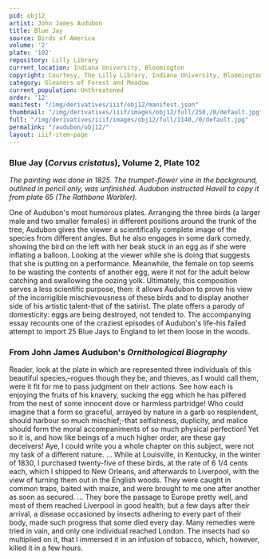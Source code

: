 ```yaml
---
pid: obj12
artist: John James Audubon
title: Blue Jay
source: Birds of America
volume: '2'
plate: '102'
repository: Lilly Library
current_location: Indiana University, Bloomington
copyright: Courtesy, The Lilly Library, Indiana University, Bloomington, Indiana
category: Gleaners of Forest and Meadow
current_population: Unthreatened
order: '12'
manifest: "/img/derivatives/iiif/obj12/manifest.json"
thumbnail: "/img/derivatives/iiif/images/obj12/full/250,/0/default.jpg"
full: "/img/derivatives/iiif/images/obj12/full/1140,/0/default.jpg"
permalink: "/audubon/obj12/"
layout: iiif-item-page
---
```


### Blue Jay (_Corvus cristatus_), Volume 2, Plate 102

_The painting was done in 1825. The trumpet-flower vine in the background, outlined in pencil only, was unfinished. Audubon instructed Havell to copy it from plate 65 (The Rathbone Warbler)._

One of Audubon's most humorous plates. Arranging the three birds (a larger male and two smaller females) in different positions around the trunk of the tree, Audubon gives the viewer a scientifically complete image of the species from different angles. But he also engages in some dark comedy, showing the bird on the left with her beak stuck in an egg as if she were inflating a balloon. Looking at the viewer while she is doing that suggests that she is putting on a performance. Meanwhile, the female on top seems to be wasting the contents of another egg, were it not for the adult below catching and swallowing the oozing yolk. Ultimately, this composition serves a less scientific purpose, then: it allows Audubon to prove his view of the incorrigible mischievousness of these birds and to display another side of his artistic talent-that of the satirist. The plate offers a parody of domesticity: eggs are being destroyed, not tended to. The accompanying essay recounts one of the craziest episodes of Audubon's life-his failed attempt to import 25 Blue Jays to England to let them loose in the woods.

### From John James Audubon's _Ornithological Biography_

Reader, look at the plate in which are represented three individuals of this beautiful species,–rogues though they be, and thieves, as I would call them, were it fit for me to pass judgment on their actions. See how each is enjoying the fruits of his knavery, sucking the egg which he has pilfered from the nest of some innocent dove or harmless partridge! Who could imagine that a form so graceful, arrayed by nature in a garb so resplendent, should harbour so much mischief;-that selfishness, duplicity, and malice should form the moral accompaniments of so much physical perfection! Yet so it is, and how like beings of a much higher order, are these gay deceivers! Aye, I could write you a whole chapter on this subject, were not my task of a different nature. ... While at Louisville, in Kentucky, in the winter of 1830, I purchased twenty-five of these birds, at the rate of 6 1/4 cents each, which I shipped to New Orleans, and afterwards to Liverpool, with the view of turning them out in the English woods. They were caught in common traps, baited with maize, and were brought to me one after another as soon as secured. ... They bore the passage to Europe pretty well, and most of them reached Liverpool in good health; but a few days after their arrival, a disease occasioned by insects adhering to every part of their body, made such progress that some died every day. Many remedies were tried in vain, and only one individual reached London. The insects had so multiplied on it, that I immersed it in an infusion of tobacco, which, however, killed it in a few hours.
